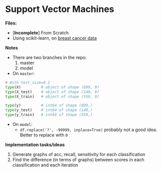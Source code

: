 # Support Vector Machines

**Files:**
- [**Incomplete**] From Scratch
- Using scikit-learn, on [breast cancer data](http://archive.ics.uci.edu/ml/datasets/Breast+Cancer+Wisconsin+%28Original%29)

**Notes**
- There are two branches in the repo:
    1. master
    2. model
- On `master`:
```python
# With test_size=0.2
type(X)         # object of shape (699, 9)
type(X_test)    # object of shape (140, 9)
type(X_train)   # object of shape (559, 9)

type(y)         # int64 of shape (699,)
type(y_test)    # int64 of shape (140,)
type(y_train)   # int64 of shape (559,)
```
- On `model`:
    - `df.replace('?', -99999, inplace=True)` probably not a good idea. Better to replace with `0`
    

**Implementation tasks/ideas**

1. Generate graphs of acc, recall, sensitivity for each classification
2. Find the difference (in terms of graphs) between scores in each classification and each iteration